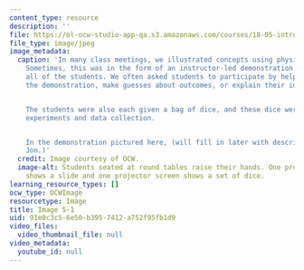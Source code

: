 ```yaml
---
content_type: resource
description: ''
file: https://ol-ocw-studio-app-qa.s3.amazonaws.com/courses/18-05-introduction-to-probability-and-statistics-spring-2014/91e0c3c56e50b3957412a752f95fb1d9_gallery5-1.jpg
file_type: image/jpeg
image_metadata:
  caption: 'In many class meetings, we illustrated concepts using physical objects.
    Sometimes, this was in the form of an instructor-led demonstration in front of
    all of the students. We often asked students to participate by helping to run
    the demonstration, make guesses about outcomes, or explain their ideas.


    The students were also each given a bag of dice, and these dice were used for
    experiments and data collection.


    In the demonstration pictured here, (will fill in later with description from
    Jon.)'
  credit: Image courtesy of OCW.
  image-alt: Students seated at round tables raise their hands. One projector screen
    shows a slide and one projector screen shows a set of dice.
learning_resource_types: []
ocw_type: OCWImage
resourcetype: Image
title: Image 5-1
uid: 91e0c3c5-6e50-b395-7412-a752f95fb1d9
video_files:
  video_thumbnail_file: null
video_metadata:
  youtube_id: null
---
```

